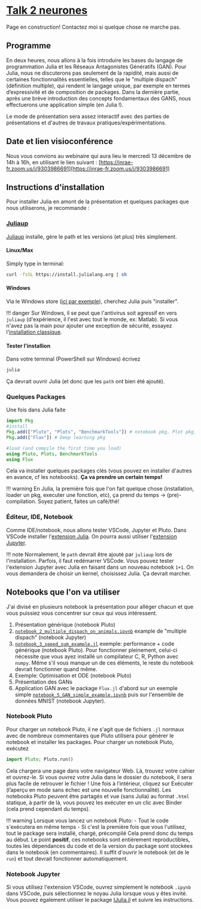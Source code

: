 # [Talk 2 neurones](https://reseau2neurones.mathnum.inrae.fr/node/10)

Page en construction! Contactez moi si quelque chose ne marche pas.

## Programme

En deux heures, nous allons à la fois introduire les bases du langage de programmation Julia et les Réseaux Antagonistes Génératifs (GAN). Pour Julia, nous ne discuterons pas seulement de la rapidité, mais aussi de certaines fonctionnalités essentielles, telles que le "multiple dispach" (définition multiple), qui rendent le langage unique, par exemple en termes d’expressivité et de composition de packages.
Dans la dernière partie, après une brève introduction des concepts fondamentaux des GANS, nous effectuerons une application simple (en Julia !).

Le mode de présentation sera assez interactif avec des parties de présentations et d'autres de travaux pratiques/expérimentations.

## Date et lien visioconférence

Nous vous convions au webinaire qui aura lieu le mercredi 13 décembre de 14h à 16h, en utilisant le lien suivant : [https://inrae-fr.zoom.us/j/9303986691](https://inrae-fr.zoom.us/j/9303986691)

## Instructions d'installation

Pour installer Julia en amont de la présentation et quelques packages que nous utiliserons, je recommande :

### [Juliaup](https://github.com/JuliaLang/juliaup)

[Juliaup](https://github.com/JuliaLang/juliaup) installe, gère le path et les versions (et plus) très simplement.

#### Linux/Max

Simply type in terminal:

```bash
curl -fsSL https://install.julialang.org | sh
```

#### Windows

Via le Windows store ([ici par exemple](https://apps.microsoft.com/detail/julia/9NJNWW8PVKMN?hl=fr-fr&gl=FR&rtc=1)), cherchez Julia puis "installer".

!!! danger
    Sur Windows, il se peut que l'antivirus soit agressif en vers `juliaup` (d'expérience, il l'est avec tout le monde, ex: Matlab). Si vous n'avez pas la main pour ajouter une exception de sécurité, essayez l'[installation classique](https://julialang.org/downloads/).

#### Tester l'installion

Dans votre terminal (PowerShell sur Windows) écrivez

```bash
julia
```

Ça devrait ouvrir Julia (et donc que les `path` ont bien été ajouté).

### Quelques Packages

Une fois dans Julia faite

```julia
import Pkg
#install
Pkg.add(["Pluto", "Plots", "BenchmarkTools"]) # notebook pkg, Plot pkg, timing pkg
Pkg.add(["Flux"]) # Deep learning pkg

#load (and compile the first time you load)
using Pluto, Plots, BenchmarkTools
using Flux
```

Cela va installer quelques packages clés (vous pouvez en installer d'autres en avance, cf les notebooks). **Ça va prendre un certain temps!**

!!! warning
    En Julia, la première fois que l'on fait quelque chose (installation, loader un pkg, executer une fonction, etc), ça prend du temps -> (pre)-compilation. Soyez patient, faites un café/thé!

### Éditeur, IDE, Notebook

Comme IDE/notebook, nous allons tester VSCode, Jupyter et Pluto.
Dans VSCode installer l'[extension Julia](https://marketplace.visualstudio.com/items?itemName=julialang.language-julia). On pourra aussi utiliser l'[extension Jupyter](https://marketplace.visualstudio.com/items?itemName=ms-toolsai.jupyter).

!!! note
    Normalement, le `path` devrait être ajouté par `juliaup` lors de l'installation. Parfois, il faut redémarrer VSCode. Vous pouvez tester l'extension Jupyter avec Julia en faisant dans un nouveau notebook `1+1`. On vous demandera de choisir un kernel, choisissez Julia. Ça devrait marcher.

## Notebooks que l'on va utiliser

J'ai divisé en plusieurs notebook la présentation pour alléger chacun et que vous puissiez vous concentrer sur ceux qui vous intéressent.

1. Présentation générique (notebook Pluto)
2. [`notebook_2_multiple_dispach_on_animals.ipynb`](https://github.com/dmetivie/MyJuliaIntroDocs.jl/blob/master/notebooks/notebook_2_multiple_dispach_on_animals.ipynb) example de "multiple dispach" (notebook Jupyter) 
3. [`notebook_3_speed_sum_example.jl`](https://github.com/dmetivie/MyJuliaIntroDocs.jl/blob/master/notebooks/notebook_3_speed_sum_example.jl) exemple: performance + code générique (notebook Pluto). Pour fonctionner pleinement, celui-ci nécessite que vous ayez installé un compilateur C, R, Python  avec `numpy`. Même s'il vous manque un de ces éléments, le reste du notebook devrait fonctionner quand même.
4. Exemple: Optimisation et ODE (notebook Pluto)
5. Présentation des GANs
6. Application GAN avec le package `Flux.jl` d'abord sur un exemple simple [`notebook_5_GAN_simple_example.ipynb`](https://github.com/dmetivie/MyJuliaIntroDocs.jl/blob/9a3c4824d316b625d4c214b855cedc2973cd164e/notebooks/notebook_5_GAN_simple_example.ipynb) puis sur l'ensemble de données MNIST (notebook Jupyter).

### Notebook Pluto

Pour charger un notebook Pluto, il ne s'agit que de fichiers `.jl` normaux avec de nombreux commentaires que Pluto utilisera pour générer le notebook et installer les packages.
Pour charger un notebook Pluto, exécutez

```julia
import Pluto; Pluto.run()
```

Cela chargera une page dans votre navigateur Web. Là, trouvez votre cahier et ouvrez-le.
Si vous ouvrez votre Julia dans le dossier du notebook, il sera plus facile de retrouver le fichier !
Une fois à l’intérieur, cliquez sur Exécuter (l’aperçu en mode sans échec est une nouvelle fonctionnalité).
Les notebooks Pluto peuvent être partagés et vue (sans Julia) au format `.html` statique, à partir de là, vous pouvez les exécuter en un clic avec Binder (cela prend cependant du temps).

!!! warning
    Lorsque vous lancez un notebook Pluto:
    - Tout le code s'exécutera en même temps
    - Si c'est la première fois que vous l'utilisez, tout le package sera installé, chargé, précompilé
    Cela prend donc du temps au début.
    Le point **positif**, ces notebooks sont entièrement reproductibles, toutes les dépendances du code et de la version du package sont stockées dans le notebook (en commentaires). Il suffit d'ouvrir le notebook (et de le `run`) et tout devrait fonctionner automatiquement.

### Notebook Jupyter

Si vous utilisez l'extension VSCode, ouvrez simplement le notebook `.ipynb` dans VSCode, puis sélectionnez le noyau Julia lorsque vous y êtes invité.
Vous pouvez également utiliser le package [IJulia.jl](https://julialang.github.io/IJulia.jl/stable/manual/installation/) et suivre les instructions.
